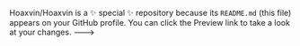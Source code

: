 
Hoaxvin/Hoaxvin is a ✨ special ✨ repository because its `README.md` (this file) appears on your GitHub profile.
You can click the Preview link to take a look at your changes.
--->

